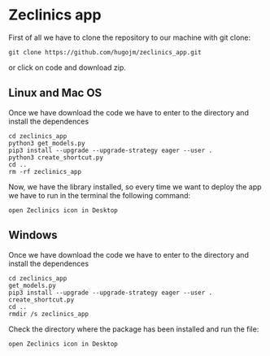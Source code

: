 # Zeclinics app

First of all we have to clone the repository to our machine with git clone:
```
git clone https://github.com/hugojm/zeclinics_app.git
```

or click on code and download zip.

## Linux and Mac OS 

Once we have download the code we have to enter to the directory and install the dependences

```
cd zeclinics_app
python3 get_models.py
pip3 install --upgrade --upgrade-strategy eager --user .
python3 create_shortcut.py 
cd ..
rm -rf zeclinics_app
```
Now, we have the library installed, so every time we want to deploy the app we have to run in the terminal the following command:

```
open Zeclinics icon in Desktop
```

## Windows

Once we have download the code we have to enter to the directory and install the dependences

```
cd zeclinics_app
get_models.py
pip3 install --upgrade --upgrade-strategy eager --user .
create_shortcut.py
cd ..
rmdir /s zeclinics_app
```

Check the directory where the package has been installed and run the file:

```
open Zeclinics icon in Desktop
```
